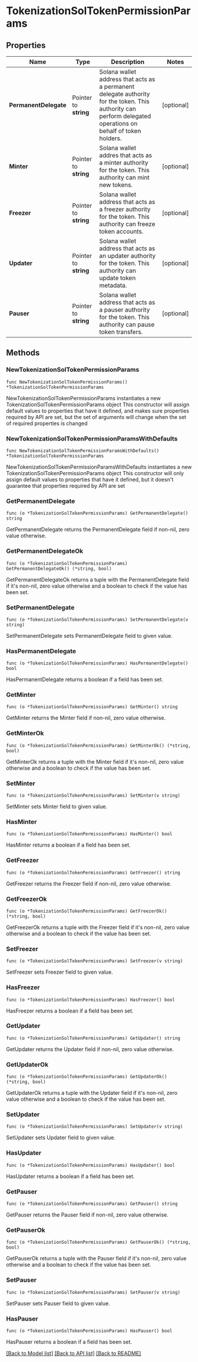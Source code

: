 # TokenizationSolTokenPermissionParams

## Properties

Name | Type | Description | Notes
------------ | ------------- | ------------- | -------------
**PermanentDelegate** | Pointer to **string** | Solana wallet address that acts as a permanent delegate authority for the token. This authority can perform delegated operations on behalf of token holders. | [optional] 
**Minter** | Pointer to **string** | Solana wallet addres that acts as a minter authority for the token. This authority can mint new tokens. | [optional] 
**Freezer** | Pointer to **string** | Solana wallet address that acts as a freezer authority for the token. This authority can freeze token accounts. | [optional] 
**Updater** | Pointer to **string** | Solana wallet address that acts as an updater authority for the token. This authority can update token metadata. | [optional] 
**Pauser** | Pointer to **string** | Solana wallet address that acts as a pauser authority for the token. This authority can pause token transfers. | [optional] 

## Methods

### NewTokenizationSolTokenPermissionParams

`func NewTokenizationSolTokenPermissionParams() *TokenizationSolTokenPermissionParams`

NewTokenizationSolTokenPermissionParams instantiates a new TokenizationSolTokenPermissionParams object
This constructor will assign default values to properties that have it defined,
and makes sure properties required by API are set, but the set of arguments
will change when the set of required properties is changed

### NewTokenizationSolTokenPermissionParamsWithDefaults

`func NewTokenizationSolTokenPermissionParamsWithDefaults() *TokenizationSolTokenPermissionParams`

NewTokenizationSolTokenPermissionParamsWithDefaults instantiates a new TokenizationSolTokenPermissionParams object
This constructor will only assign default values to properties that have it defined,
but it doesn't guarantee that properties required by API are set

### GetPermanentDelegate

`func (o *TokenizationSolTokenPermissionParams) GetPermanentDelegate() string`

GetPermanentDelegate returns the PermanentDelegate field if non-nil, zero value otherwise.

### GetPermanentDelegateOk

`func (o *TokenizationSolTokenPermissionParams) GetPermanentDelegateOk() (*string, bool)`

GetPermanentDelegateOk returns a tuple with the PermanentDelegate field if it's non-nil, zero value otherwise
and a boolean to check if the value has been set.

### SetPermanentDelegate

`func (o *TokenizationSolTokenPermissionParams) SetPermanentDelegate(v string)`

SetPermanentDelegate sets PermanentDelegate field to given value.

### HasPermanentDelegate

`func (o *TokenizationSolTokenPermissionParams) HasPermanentDelegate() bool`

HasPermanentDelegate returns a boolean if a field has been set.

### GetMinter

`func (o *TokenizationSolTokenPermissionParams) GetMinter() string`

GetMinter returns the Minter field if non-nil, zero value otherwise.

### GetMinterOk

`func (o *TokenizationSolTokenPermissionParams) GetMinterOk() (*string, bool)`

GetMinterOk returns a tuple with the Minter field if it's non-nil, zero value otherwise
and a boolean to check if the value has been set.

### SetMinter

`func (o *TokenizationSolTokenPermissionParams) SetMinter(v string)`

SetMinter sets Minter field to given value.

### HasMinter

`func (o *TokenizationSolTokenPermissionParams) HasMinter() bool`

HasMinter returns a boolean if a field has been set.

### GetFreezer

`func (o *TokenizationSolTokenPermissionParams) GetFreezer() string`

GetFreezer returns the Freezer field if non-nil, zero value otherwise.

### GetFreezerOk

`func (o *TokenizationSolTokenPermissionParams) GetFreezerOk() (*string, bool)`

GetFreezerOk returns a tuple with the Freezer field if it's non-nil, zero value otherwise
and a boolean to check if the value has been set.

### SetFreezer

`func (o *TokenizationSolTokenPermissionParams) SetFreezer(v string)`

SetFreezer sets Freezer field to given value.

### HasFreezer

`func (o *TokenizationSolTokenPermissionParams) HasFreezer() bool`

HasFreezer returns a boolean if a field has been set.

### GetUpdater

`func (o *TokenizationSolTokenPermissionParams) GetUpdater() string`

GetUpdater returns the Updater field if non-nil, zero value otherwise.

### GetUpdaterOk

`func (o *TokenizationSolTokenPermissionParams) GetUpdaterOk() (*string, bool)`

GetUpdaterOk returns a tuple with the Updater field if it's non-nil, zero value otherwise
and a boolean to check if the value has been set.

### SetUpdater

`func (o *TokenizationSolTokenPermissionParams) SetUpdater(v string)`

SetUpdater sets Updater field to given value.

### HasUpdater

`func (o *TokenizationSolTokenPermissionParams) HasUpdater() bool`

HasUpdater returns a boolean if a field has been set.

### GetPauser

`func (o *TokenizationSolTokenPermissionParams) GetPauser() string`

GetPauser returns the Pauser field if non-nil, zero value otherwise.

### GetPauserOk

`func (o *TokenizationSolTokenPermissionParams) GetPauserOk() (*string, bool)`

GetPauserOk returns a tuple with the Pauser field if it's non-nil, zero value otherwise
and a boolean to check if the value has been set.

### SetPauser

`func (o *TokenizationSolTokenPermissionParams) SetPauser(v string)`

SetPauser sets Pauser field to given value.

### HasPauser

`func (o *TokenizationSolTokenPermissionParams) HasPauser() bool`

HasPauser returns a boolean if a field has been set.


[[Back to Model list]](../README.md#documentation-for-models) [[Back to API list]](../README.md#documentation-for-api-endpoints) [[Back to README]](../README.md)


